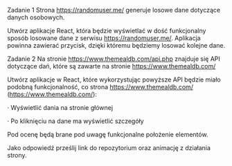 Zadanie 1 Strona https://randomuser.me/ generuje losowe dane dotyczące danych osobowych.

Utwórz aplikacje React, która będzie wyświetlać w dość funkcjonalny sposób losowane dane z serwisu https://randomuser.me/. Aplikacja powinna zawierać przycisk, dzięki któremu będziemy losować kolejne dane.

Zadanie 2 Na stronie https://www.themealdb.com/api.php znajduje się API dotyczące dań, które są zawarte na stronie https://www.themealdb.com/

Utwórz aplikacje w React, które wykorzystując powyższe API będzie miało podobną funkcjonalność, co strona https://www.themealdb.com/ (https://www.themealdb.com/):

· Wyświetlić dania na stronie głównej

· Po kliknięciu na dane ma wyświetlić szczegóły

Pod ocenę będą brane pod uwagę funkcjonalne położenie elementów.

Jako odpowiedź prześlij link do repozytorium oraz animację z działania strony.
